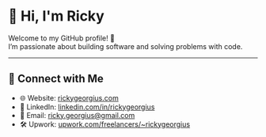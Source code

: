 # 👋 Hi, I'm Ricky

Welcome to my GitHub profile! 🚀  
I’m passionate about building software and solving problems with code.

---

## 🔗 Connect with Me

- 🌐 Website: [rickygeorgius.com](https://rickygeorgius.com)  
- 💼 LinkedIn: [linkedin.com/in/rickygeorgius](https://www.linkedin.com/in/rickygeorgius)  
- 📧 Email: [ricky.georgius@gmail.com](mailto:ricky.georgius@gmail.com)  
- 🛠️ Upwork: [upwork.com/freelancers/~rickygeorgius](https://www.upwork.com/freelancers/~rickygeorgius)
